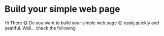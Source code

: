 # Build your simple web page
Hi There :smile:
Do you want to build your simple web page :wink: easly,quickly and peatiful.
Well... check the following


